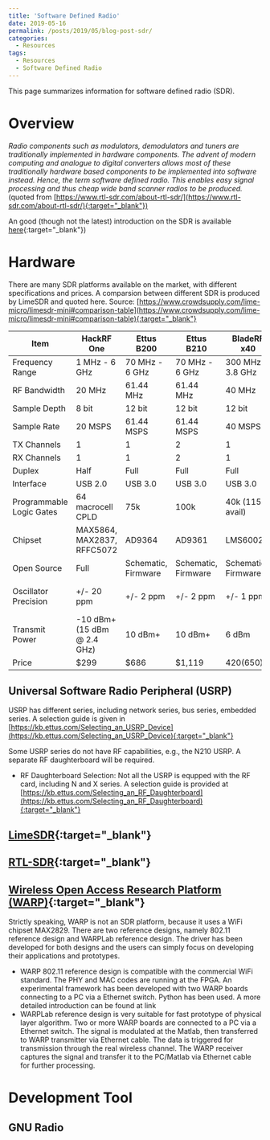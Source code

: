 ```yaml
---
title: 'Software Defined Radio'
date: 2019-05-16
permalink: /posts/2019/05/blog-post-sdr/
categories:
  - Resources
tags:
  - Resources
  - Software Defined Radio
---
```


This page summarizes information for software defined radio (SDR).

# Overview
*Radio components such as modulators, demodulators and tuners are traditionally implemented in hardware components. The advent of modern computing and analogue to digital converters allows most of these traditionally hardware based components to be implemented into software instead. Hence, the term software defined radio. This enables easy signal processing and thus cheap wide band scanner radios to be produced.* (quoted from [https://www.rtl-sdr.com/about-rtl-sdr/](https://www.rtl-sdr.com/about-rtl-sdr/){:target="_blank"})

An good (though not the latest) introduction on the SDR is available [here](http://www.taylorkillian.com/2013/08/sdr-showdown-hackrf-vs-bladerf-vs-usrp.html){:target="_blank"})

# Hardware
There are many SDR platforms available on the market, with different specifications and prices. A comparsion between different SDR is produced by LimeSDR and quoted here. Source: [https://www.crowdsupply.com/lime-micro/limesdr-mini#comparison-table](https://www.crowdsupply.com/lime-micro/limesdr-mini#comparison-table){:target="_blank"}

| Item                     | HackRF One                  | Ettus B200          | Ettus B210          | BladeRF x40         | RTL-SDR          | LimeSDR                           | LimeSDR Mini                        |
|--------------------------|-----------------------------|---------------------|---------------------|---------------------|------------------|-----------------------------------|-------------------------------------|
| Frequency Range          | 1 MHz - 6 GHz               | 70 MHz - 6 GHz      | 70 MHz - 6 GHz      | 300 MHz - 3.8 GHz   | 22 MHz - 2.2 GHz | 100 kHz - 3.8 GHz                 | 10 MHz - 3.5 GHz                    |
| RF Bandwidth             | 20 MHz                      | 61.44 MHz           | 61.44 MHz           | 40 MHz              | 3.2 MHz          | 61.44 MHz                         | 30.72 MHz                           |
| Sample Depth             | 8 bit                       | 12 bit              | 12 bit              | 12 bit              | 8 bit            | 12 bit                            | 12 bit                              |
| Sample Rate              | 20 MSPS                     | 61.44 MSPS          | 61.44 MSPS          | 40 MSPS             | 3.2 MSPS         | 61.44 MSPS                        | 30.72MSPS                           |
| TX Channels              | 1                           | 1                   | 2                   | 1                   | 0                | 2                                 | 1                                   |
| RX Channels              | 1                           | 1                   | 2                   | 1                   | 1                | 2                                 | 1                                   |
| Duplex                   | Half                        | Full                | Full                | Full                | N/A              | Full                              | Full                                |
| Interface                | USB 2.0                     | USB 3.0             | USB 3.0             | USB 3.0             | USB 2.0          | USB 3.0                           | USB 3.0                             |
| Programmable Logic Gates | 64 macrocell CPLD           | 75k                 | 100k                | 40k (115k avail)    | N/A              | 40k                               | 16K                                 |
| Chipset                  | MAX5864, MAX2837, RFFC5072  | AD9364              | AD9361              | LMS6002M            | RTL2832U         | LMS7002M                          | LMS7002M                            |
| Open Source              | Full                        | Schematic, Firmware | Schematic, Firmware | Schematic, Firmware | No               | Full                              | Full                                |
| Oscillator Precision     | +/- 20 ppm                  | +/- 2 ppm           | +/- 2 ppm           | +/- 1 ppm           | ?                | +/-1 ppm initial, +/-4 ppm stable | +/- 1 ppm initial, +/- 4 ppm stable |
| Transmit Power           | -10 dBm+ (15 dBm @ 2.4 GHz) | 10 dBm+             | 10 dBm+             | 6 dBm               | N/A              | max 10 dBm (depending on freq.)   | max 10 dBm (depending on freq.)     |
| Price                    | $299                        | $686                | $1,119              | $420 ($650)         | ~$10             | $299                              | $159                                |



## Universal Software Radio Peripheral (USRP)
USRP has different series, including network series, bus series, embedded series. A selection guide is given in [https://kb.ettus.com/Selecting_an_USRP_Device](https://kb.ettus.com/Selecting_an_USRP_Device){:target="_blank"}

Some USRP series do not have RF capabilities, e.g., the N210 USRP. A separate RF daughterboard will be required.
* RF Daughterboard Selection: Not all the USRP is equpped with the RF card, including N and X series. A selection guide is provided at [https://kb.ettus.com/Selecting_an_RF_Daughterboard](https://kb.ettus.com/Selecting_an_RF_Daughterboard){:target="_blank"}

## [LimeSDR](https://www.crowdsupply.com/lime-micro/limesdr){:target="_blank"}

## [RTL-SDR](https://www.rtl-sdr.com/about-rtl-sdr/){:target="_blank"}

## [Wireless Open Access Research Platform (WARP)](http://warpproject.org/trac){:target="_blank"}
Strictly speaking, WARP is not an SDR platform, because it uses a WiFi chipset MAX2829. There are two reference designs, namely 802.11 reference design and WARPLab reference design. The driver has been developed for both designs and the users can simply focus on developing their applications and prototypes.
* WARP 802.11 reference design is compatible with the commercial WiFi standard. The PHY and MAC codes are running at the FPGA. An experimental framework has been developed with two WARP boards connecting to a PC via a Ethernet switch. Python has been used. A more detailed introduction can be found at link
* WARPLab reference design is very suitable for fast prototype of physical layer algorithm. Two or more WARP boards are connected to a PC via a Ethernet switch.  The signal is modulated at the Matlab, then transferred to WARP transmitter via Ethernet cable. The data is triggered for transmission through the real wireless channel. The WARP receiver captures the signal and transfer it to the PC/Matlab via Ethernet cable for further processing.

# Development Tool

## GNU Radio